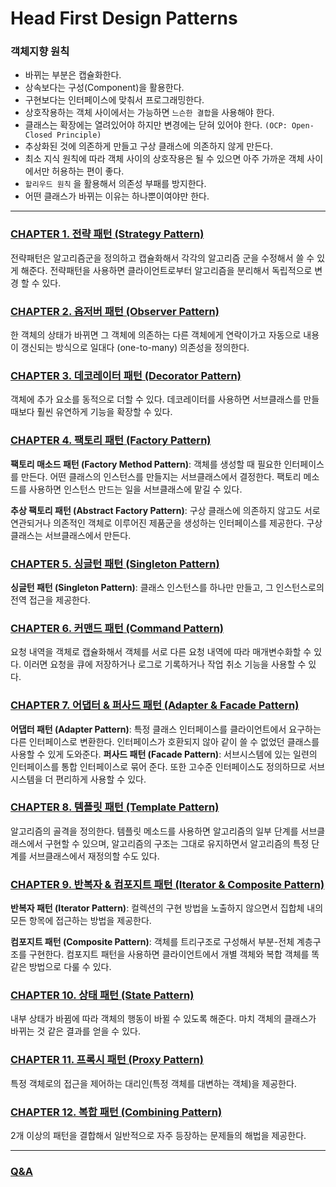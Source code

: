 # Head First Design Patterns

### 객체지향 원칙
- 바뀌는 부분은 캡슐화한다.
- 상속보다는 구성(Component)을 활용한다.
- 구현보다는 인터페이스에 맞춰서 프로그래밍한다.
- 상호작용하는 객체 사이에서는 가능하면 `느슨한 결합`을 사용해야 한다.
- 클래스는 확장에는 열려있어야 하지만 변경에는 닫혀 있어야 한다. `(OCP: Open-Closed Principle)`
- 추상화된 것에 의존하게 만들고 구상 클래스에 의존하지 않게 만든다.
- 최소 지식 원칙에 따라 객체 사이의 상호작용은 될 수 있으면 아주 가까운 객체 사이에서만 허용하는 편이 좋다.
- `할리우드 원칙` 을 활용해서 의존성 부패를 방지한다.
- 어떤 클래스가 바뀌는 이유는 하나뿐이여야만 한다.

---
### [CHAPTER 1. 전략 패턴 (Strategy Pattern)](https://github.com/coolseaweed/head_first_design_patterns_python/tree/main/chapter_01)
전략패턴은 알고리즘군을 정의하고 캡슐화해서 각각의 알고리즘 군을 수정해서 쓸 수 있게 해준다. 전략패턴을 사용하면 클라이언트로부터 알고리즘을 분리해서 독립적으로 변경 할 수 있다.

### [CHAPTER 2. 옵저버 패턴 (Observer Pattern)](https://github.com/coolseaweed/head_first_design_patterns_python/tree/main/chapter_02)
한 객체의 상태가 바뀌면 그 객체에 의존하는 다른 객체에게 연락이가고 자동으로 내용이 갱신되는 방식으로 일대다 (one-to-many) 의존성을 정의한다.

### [CHAPTER 3. 데코레이터 패턴 (Decorator Pattern)](https://github.com/coolseaweed/head_first_design_patterns_python/tree/main/chapter_03)
객체에 추가 요소를 동적으로 더할 수 있다. 데코레이터를 사용하면 서브클래스를 만들 때보다 훨씬 유연하게 기능을 확장할 수 있다.

### [CHAPTER 4. 팩토리 패턴 (Factory Pattern)](https://github.com/coolseaweed/head_first_design_patterns_python/tree/main/chapter_04)
**팩토리 매소드 패턴 (Factory Method Pattern)**: 객체를 생성할 때 필요한 인터페이스를 만든다. 어떤 클래스의 인스턴스를 만들지는 서브클래스에서 결정한다. 팩토리 메소드를 사용하면 인스턴스 만드는 일을 서브클래스에 맡길 수 있다.

**추상 팩토리 패턴 (Abstract Factory Pattern)**: 구상 클래스에 의존하지 않고도 서로 연관되거나 의존적인 객체로 이루어진 제품군을 생성하는 인터페이스를 제공한다. 구상 클래스는 서브클래스에서 만든다.

### [CHAPTER 5. 싱글턴 패턴 (Singleton Pattern)](https://github.com/coolseaweed/head_first_design_patterns_python/tree/main/chapter_05)
**싱글턴 패턴 (Singleton Pattern)**: 클래스 인스턴스를 하나만 만들고, 그 인스턴스로의 전역 접근을 제공한다.

### [CHAPTER 6. 커맨드 패턴 (Command Pattern)](https://github.com/coolseaweed/head_first_design_patterns_python/tree/main/chapter_06)
요청 내역을 객체로 캡슐화해서 객체를 서로 다른 요청 내역에 따라 매개변수화할 수 있다. 이러면 요청을 큐에 저장하거나 로그로 기록하거나 작업 취소 기능을 사용할 수 있다.


### [CHAPTER 7. 어댑터 & 퍼사드 패턴 (Adapter & Facade Pattern)](https://github.com/coolseaweed/head_first_design_patterns_python/tree/main/chapter_07)
**어댑터 패턴 (Adapter Pattern)**: 특정 클래스 인터페이스를 클라이언트에서 요구하는 다른 인터페이스로 변환한다. 인터페이스가 호환되지 않아 같이 쓸 수 없었던 클래스를 사용할 수 있게 도와준다.
**퍼사드 패턴 (Facade Pattern)**: 서브시스템에 있는 일련의 인터페이스를 통합 인터페이스로 묶어 준다. 또한 고수준 인터페이스도 정의하므로 서브시스템을 더 편리하게 사용할 수 있다.

### [CHAPTER 8. 템플릿 패턴 (Template Pattern)](https://github.com/coolseaweed/head_first_design_patterns_python/tree/main/chapter_08)
알고리즘의 골격을 정의한다. 템플릿 메소드를 사용하면 알고리즘의 일부 단계를 서브클래스에서 구현할 수 있으며, 알고리즘의 구조는 그대로 유지하면서 알고리즘의 특정 단계를 서브클래스에서 재정의할 수도 있다.


### [CHAPTER 9. 반복자 & 컴포지트 패턴 (Iterator & Composite Pattern)](https://github.com/coolseaweed/head_first_design_patterns_python/tree/main/chapter_09)
**반복자 패턴 (Iterator Pattern)**: 컬렉션의 구현 방법을 노출하지 않으면서 집합체 내의 모든 항목에 접근하는 방법을 제공한다.

**컴포지트 패턴 (Composite Pattern)**: 객체를 트리구조로 구성해서 부분-전체 계층구조를 구현한다. 컴포지트 패턴을 사용하면 클라이언트에서 개별 객체와 복합 객체를 똑같은 방법으로 다룰 수 있다.


### [CHAPTER 10. 상태 패턴 (State Pattern)](https://github.com/coolseaweed/head_first_design_patterns_python/tree/main/chapter_10)
내부 상태가 바뀜에 따라 객체의 행동이 바뀔 수 있도록 해준다. 마치 객체의 클래스가 바뀌는 것 같은 결과를 얻을 수 있다.


### [CHAPTER 11. 프록시 패턴 (Proxy Pattern)](https://github.com/coolseaweed/head_first_design_patterns_python/tree/main/chapter_11)
특정 객체로의 접근을 제어하는 대리인(특정 객체를 대변하는 객체)을 제공한다.


### [CHAPTER 12. 복합 패턴 (Combining Pattern)](https://github.com/coolseaweed/head_first_design_patterns_python/tree/main/chapter_12)
2개 이상의 패턴을 결합해서 일반적으로 자주 등장하는 문제들의 해법을 제공한다.



---

### [Q&A](https://github.com/coolseaweed/head_first_design_patterns_python/tree/main/QnA)

